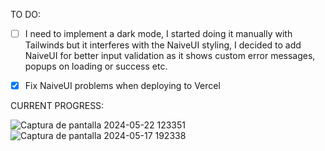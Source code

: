 TO DO:

- [ ] I need to implement a dark mode, I started doing it manually with Tailwinds but it interferes with the NaiveUI styling, I decided to add NaiveUI for better input validation as it shows custom error messages, popups on loading or success etc.

- [X] Fix NaiveUI problems when deploying to Vercel

CURRENT PROGRESS:

![Captura de pantalla 2024-05-22 123351](https://github.com/SoraiaBarroso/Full_Stack_Nuxt/assets/115974717/8c5c03f7-d755-436d-9814-92acdd54a37d)
![Captura de pantalla 2024-05-17 192338](https://github.com/SoraiaBarroso/Full_Stack_Nuxt/assets/115974717/47e66650-967b-4428-bc7d-1d377d5b8e87)
